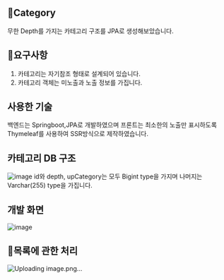 ## 📎Category
무한 Depth를 가지는 카테고리 구조를 JPA로 생성해보았습니다.

## 📌요구사항
1. 카테고리는 자기참조 형태로 설계되어 있습니다.
2. 카테고리 객체는 미노출과 노출 정보를 가집니다.

## 사용한 기술
백엔드는 Springboot,JPA로 개발하였으며 프론트는 최소한의 노출만 표시하도록 Thymeleaf를 사용하여 SSR방식으로 제작하였습니다.

## 카테고리 DB 구조
![image](https://github.com/HunDeveloper16/category/assets/56526225/0357649d-eff7-4709-9fc2-18f437aa9059)
id와 depth, upCategory는 모두 Bigint type을 가지며 나머지는 Varchar(255) type을 가집니다.

## 개발 화면
![image](https://github.com/HunDeveloper16/category/assets/56526225/8fb98f2e-ef06-4053-98aa-d721d55127bb)


## 🔧목록에 관한 처리
![Uploading image.png…]()
